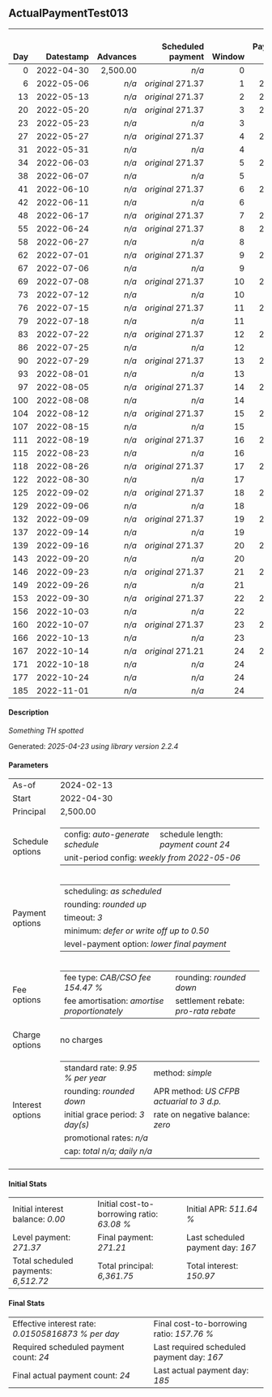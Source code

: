 <h2>ActualPaymentTest013</h2>
<table>
    <thead style="vertical-align: bottom;">
        <th style="text-align: right;">Day</th>
        <th style="text-align: right;">Datestamp</th>
        <th style="text-align: right;">Advances</th>
        <th style="text-align: right;">Scheduled payment</th>
        <th style="text-align: right;">Window</th>
        <th style="text-align: right;">Payment due</th>
        <th style="text-align: right;">Actual payments</th>
        <th style="text-align: right;">Generated payment</th>
        <th style="text-align: right;">Net effect</th>
        <th style="text-align: right;">Payment status</th>
        <th style="text-align: right;">Balance status</th>
        <th style="text-align: right;">Simple interest</th>
        <th style="text-align: right;">New interest</th>
        <th style="text-align: right;">New charges</th>
        <th style="text-align: right;">Principal portion</th>
        <th style="text-align: right;">Fee portion</th>
        <th style="text-align: right;">Interest portion</th>
        <th style="text-align: right;">Charges portion</th>
        <th style="text-align: right;">Fee rebate</th>
        <th style="text-align: right;">Principal balance</th>
        <th style="text-align: right;">Fee balance</th>
        <th style="text-align: right;">Interest balance</th>
        <th style="text-align: right;">Charges balance</th>
        <th style="text-align: right;">Settlement figure</th>
        <th style="text-align: right;">Fee rebate if&nbsp;settled</th>
    </thead>
    <tr style="text-align: right;">
        <td class="ci00">0</td>
        <td class="ci01" style="white-space: nowrap;">2022-04-30</td>
        <td class="ci02">2,500.00</td>
        <td class="ci03" style="white-space: nowrap;"><i>n/a<i></td>
        <td class="ci04">0</td>
        <td class="ci05">0.00</td>
        <td class="ci06"><i>n/a</i></td>
        <td class="ci07"><i>n/a</i></td>
        <td class="ci08">0.00</td>
        <td class="ci09"><i>none&nbsp;scheduled</i></td>
        <td class="ci10">open</td>
        <td class="ci11">0.0000</td>
        <td class="ci12">0.0000</td>
        <td class="ci13"><i>n/a</i></td>
        <td class="ci14">0.00</td>
        <td class="ci15">0.00</td>
        <td class="ci16">0.00</td>
        <td class="ci17">0.00</td>
        <td class="ci18">0.00</td>
        <td class="ci19">2,500.00</td>
        <td class="ci20">3,861.75</td>
        <td class="ci21">0.0000</td>
        <td class="ci22">0.00</td>
        <td class="ci23">6,361.75</td>
        <td class="ci24">3,861.75</td>
    </tr>
    <tr style="text-align: right;">
        <td class="ci00">6</td>
        <td class="ci01" style="white-space: nowrap;">2022-05-06</td>
        <td class="ci02"><i>n/a</i></td>
        <td class="ci03" style="white-space: nowrap;"><i>original</i> 271.37</td>
        <td class="ci04">1</td>
        <td class="ci05">271.37</td>
        <td class="ci06"><i>n/a</i></td>
        <td class="ci07"><i>n/a</i></td>
        <td class="ci08">0.00</td>
        <td class="ci09"><i>missed&nbsp;payment</i></td>
        <td class="ci10">open</td>
        <td class="ci11">10.4054</td>
        <td class="ci12">10.4054</td>
        <td class="ci13"><i>n/a</i></td>
        <td class="ci14">0.00</td>
        <td class="ci15">0.00</td>
        <td class="ci16">0.00</td>
        <td class="ci17">0.00</td>
        <td class="ci18">0.00</td>
        <td class="ci19">2,500.00</td>
        <td class="ci20">3,861.75</td>
        <td class="ci21">10.4054</td>
        <td class="ci22">0.00</td>
        <td class="ci23">2,649.14</td>
        <td class="ci24">3,723.01</td>
    </tr>
    <tr style="text-align: right;">
        <td class="ci00">13</td>
        <td class="ci01" style="white-space: nowrap;">2022-05-13</td>
        <td class="ci02"><i>n/a</i></td>
        <td class="ci03" style="white-space: nowrap;"><i>original</i> 271.37</td>
        <td class="ci04">2</td>
        <td class="ci05">271.37</td>
        <td class="ci06"><i>confirmed</i>&nbsp;271.37</td>
        <td class="ci07"><i>n/a</i></td>
        <td class="ci08">271.37</td>
        <td class="ci09"><i>payment&nbsp;made</i></td>
        <td class="ci10">open</td>
        <td class="ci11">12.1396</td>
        <td class="ci12">12.1396</td>
        <td class="ci13"><i>n/a</i></td>
        <td class="ci14">97.78</td>
        <td class="ci15">151.05</td>
        <td class="ci16">22.54</td>
        <td class="ci17">0.00</td>
        <td class="ci18">0.00</td>
        <td class="ci19">2,402.22</td>
        <td class="ci20">3,710.70</td>
        <td class="ci21">0.0000</td>
        <td class="ci22">0.00</td>
        <td class="ci23">2,551.78</td>
        <td class="ci24">3,561.14</td>
    </tr>
    <tr style="text-align: right;">
        <td class="ci00">20</td>
        <td class="ci01" style="white-space: nowrap;">2022-05-20</td>
        <td class="ci02"><i>n/a</i></td>
        <td class="ci03" style="white-space: nowrap;"><i>original</i> 271.37</td>
        <td class="ci04">3</td>
        <td class="ci05">271.37</td>
        <td class="ci06"><i>n/a</i></td>
        <td class="ci07"><i>n/a</i></td>
        <td class="ci08">0.00</td>
        <td class="ci09"><i>paid&nbsp;later&nbsp;in&nbsp;full</i></td>
        <td class="ci10">open</td>
        <td class="ci11">11.6648</td>
        <td class="ci12">11.6648</td>
        <td class="ci13"><i>n/a</i></td>
        <td class="ci14">0.00</td>
        <td class="ci15">0.00</td>
        <td class="ci16">0.00</td>
        <td class="ci17">0.00</td>
        <td class="ci18">0.00</td>
        <td class="ci19">2,402.22</td>
        <td class="ci20">3,710.70</td>
        <td class="ci21">11.6648</td>
        <td class="ci22">0.00</td>
        <td class="ci23">2,725.31</td>
        <td class="ci24">3,399.27</td>
    </tr>
    <tr style="text-align: right;">
        <td class="ci00">23</td>
        <td class="ci01" style="white-space: nowrap;">2022-05-23</td>
        <td class="ci02"><i>n/a</i></td>
        <td class="ci03" style="white-space: nowrap;"><i>n/a<i></td>
        <td class="ci04">3</td>
        <td class="ci05">0.00</td>
        <td class="ci06"><i>confirmed</i>&nbsp;271.37</td>
        <td class="ci07"><i>n/a</i></td>
        <td class="ci08">271.37</td>
        <td class="ci09"><i>extra&nbsp;payment</i></td>
        <td class="ci10">open</td>
        <td class="ci11">4.9992</td>
        <td class="ci12">4.9992</td>
        <td class="ci13"><i>n/a</i></td>
        <td class="ci14">100.09</td>
        <td class="ci15">154.62</td>
        <td class="ci16">16.66</td>
        <td class="ci17">0.00</td>
        <td class="ci18">0.00</td>
        <td class="ci19">2,302.13</td>
        <td class="ci20">3,556.08</td>
        <td class="ci21">0.0000</td>
        <td class="ci22">0.00</td>
        <td class="ci23">2,528.31</td>
        <td class="ci24">3,329.90</td>
    </tr>
    <tr style="text-align: right;">
        <td class="ci00">27</td>
        <td class="ci01" style="white-space: nowrap;">2022-05-27</td>
        <td class="ci02"><i>n/a</i></td>
        <td class="ci03" style="white-space: nowrap;"><i>original</i> 271.37</td>
        <td class="ci04">4</td>
        <td class="ci05">271.37</td>
        <td class="ci06"><i>n/a</i></td>
        <td class="ci07"><i>n/a</i></td>
        <td class="ci08">0.00</td>
        <td class="ci09"><i>paid&nbsp;later&nbsp;in&nbsp;full</i></td>
        <td class="ci10">open</td>
        <td class="ci11">6.3879</td>
        <td class="ci12">6.3879</td>
        <td class="ci13"><i>n/a</i></td>
        <td class="ci14">0.00</td>
        <td class="ci15">0.00</td>
        <td class="ci16">0.00</td>
        <td class="ci17">0.00</td>
        <td class="ci18">0.00</td>
        <td class="ci19">2,302.13</td>
        <td class="ci20">3,556.08</td>
        <td class="ci21">6.3879</td>
        <td class="ci22">0.00</td>
        <td class="ci23">2,627.19</td>
        <td class="ci24">3,237.40</td>
    </tr>
    <tr style="text-align: right;">
        <td class="ci00">31</td>
        <td class="ci01" style="white-space: nowrap;">2022-05-31</td>
        <td class="ci02"><i>n/a</i></td>
        <td class="ci03" style="white-space: nowrap;"><i>n/a<i></td>
        <td class="ci04">4</td>
        <td class="ci05">0.00</td>
        <td class="ci06"><i>confirmed</i>&nbsp;271.37</td>
        <td class="ci07"><i>n/a</i></td>
        <td class="ci08">271.37</td>
        <td class="ci09"><i>extra&nbsp;payment</i></td>
        <td class="ci10">open</td>
        <td class="ci11">6.3879</td>
        <td class="ci12">6.3879</td>
        <td class="ci13"><i>n/a</i></td>
        <td class="ci14">101.62</td>
        <td class="ci15">156.98</td>
        <td class="ci16">12.77</td>
        <td class="ci17">0.00</td>
        <td class="ci18">0.00</td>
        <td class="ci19">2,200.51</td>
        <td class="ci20">3,399.10</td>
        <td class="ci21">0.0000</td>
        <td class="ci22">0.00</td>
        <td class="ci23">2,454.71</td>
        <td class="ci24">3,144.90</td>
    </tr>
    <tr style="text-align: right;">
        <td class="ci00">34</td>
        <td class="ci01" style="white-space: nowrap;">2022-06-03</td>
        <td class="ci02"><i>n/a</i></td>
        <td class="ci03" style="white-space: nowrap;"><i>original</i> 271.37</td>
        <td class="ci04">5</td>
        <td class="ci05">271.37</td>
        <td class="ci06"><i>n/a</i></td>
        <td class="ci07"><i>n/a</i></td>
        <td class="ci08">0.00</td>
        <td class="ci09"><i>paid&nbsp;later&nbsp;in&nbsp;full</i></td>
        <td class="ci10">open</td>
        <td class="ci11">4.5794</td>
        <td class="ci12">4.5794</td>
        <td class="ci13"><i>n/a</i></td>
        <td class="ci14">0.00</td>
        <td class="ci15">0.00</td>
        <td class="ci16">0.00</td>
        <td class="ci17">0.00</td>
        <td class="ci18">0.00</td>
        <td class="ci19">2,200.51</td>
        <td class="ci20">3,399.10</td>
        <td class="ci21">4.5794</td>
        <td class="ci22">0.00</td>
        <td class="ci23">2,528.65</td>
        <td class="ci24">3,075.53</td>
    </tr>
    <tr style="text-align: right;">
        <td class="ci00">38</td>
        <td class="ci01" style="white-space: nowrap;">2022-06-07</td>
        <td class="ci02"><i>n/a</i></td>
        <td class="ci03" style="white-space: nowrap;"><i>n/a<i></td>
        <td class="ci04">5</td>
        <td class="ci05">0.00</td>
        <td class="ci06"><i>confirmed</i>&nbsp;271.37</td>
        <td class="ci07"><i>n/a</i></td>
        <td class="ci08">271.37</td>
        <td class="ci09"><i>extra&nbsp;payment</i></td>
        <td class="ci10">open</td>
        <td class="ci11">6.1059</td>
        <td class="ci12">6.1059</td>
        <td class="ci13"><i>n/a</i></td>
        <td class="ci14">102.44</td>
        <td class="ci15">158.25</td>
        <td class="ci16">10.68</td>
        <td class="ci17">0.00</td>
        <td class="ci18">0.00</td>
        <td class="ci19">2,098.07</td>
        <td class="ci20">3,240.85</td>
        <td class="ci21">0.0000</td>
        <td class="ci22">0.00</td>
        <td class="ci23">2,355.89</td>
        <td class="ci24">2,983.03</td>
    </tr>
    <tr style="text-align: right;">
        <td class="ci00">41</td>
        <td class="ci01" style="white-space: nowrap;">2022-06-10</td>
        <td class="ci02"><i>n/a</i></td>
        <td class="ci03" style="white-space: nowrap;"><i>original</i> 271.37</td>
        <td class="ci04">6</td>
        <td class="ci05">271.37</td>
        <td class="ci06"><i>n/a</i></td>
        <td class="ci07"><i>n/a</i></td>
        <td class="ci08">0.00</td>
        <td class="ci09"><i>paid&nbsp;later&nbsp;in&nbsp;full</i></td>
        <td class="ci10">open</td>
        <td class="ci11">4.3662</td>
        <td class="ci12">4.3662</td>
        <td class="ci13"><i>n/a</i></td>
        <td class="ci14">0.00</td>
        <td class="ci15">0.00</td>
        <td class="ci16">0.00</td>
        <td class="ci17">0.00</td>
        <td class="ci18">0.00</td>
        <td class="ci19">2,098.07</td>
        <td class="ci20">3,240.85</td>
        <td class="ci21">4.3662</td>
        <td class="ci22">0.00</td>
        <td class="ci23">2,429.62</td>
        <td class="ci24">2,913.66</td>
    </tr>
    <tr style="text-align: right;">
        <td class="ci00">42</td>
        <td class="ci01" style="white-space: nowrap;">2022-06-11</td>
        <td class="ci02"><i>n/a</i></td>
        <td class="ci03" style="white-space: nowrap;"><i>n/a<i></td>
        <td class="ci04">6</td>
        <td class="ci05">0.00</td>
        <td class="ci06"><i>confirmed</i>&nbsp;271.37</td>
        <td class="ci07"><i>n/a</i></td>
        <td class="ci08">271.37</td>
        <td class="ci09"><i>extra&nbsp;payment</i></td>
        <td class="ci10">open</td>
        <td class="ci11">1.4554</td>
        <td class="ci12">1.4554</td>
        <td class="ci13"><i>n/a</i></td>
        <td class="ci14">104.35</td>
        <td class="ci15">161.20</td>
        <td class="ci16">5.82</td>
        <td class="ci17">0.00</td>
        <td class="ci18">0.00</td>
        <td class="ci19">1,993.72</td>
        <td class="ci20">3,079.65</td>
        <td class="ci21">0.0000</td>
        <td class="ci22">0.00</td>
        <td class="ci23">2,182.83</td>
        <td class="ci24">2,890.54</td>
    </tr>
    <tr style="text-align: right;">
        <td class="ci00">48</td>
        <td class="ci01" style="white-space: nowrap;">2022-06-17</td>
        <td class="ci02"><i>n/a</i></td>
        <td class="ci03" style="white-space: nowrap;"><i>original</i> 271.37</td>
        <td class="ci04">7</td>
        <td class="ci05">271.37</td>
        <td class="ci06"><i>n/a</i></td>
        <td class="ci07"><i>n/a</i></td>
        <td class="ci08">0.00</td>
        <td class="ci09"><i>missed&nbsp;payment</i></td>
        <td class="ci10">open</td>
        <td class="ci11">8.2981</td>
        <td class="ci12">8.2981</td>
        <td class="ci13"><i>n/a</i></td>
        <td class="ci14">0.00</td>
        <td class="ci15">0.00</td>
        <td class="ci16">0.00</td>
        <td class="ci17">0.00</td>
        <td class="ci18">0.00</td>
        <td class="ci19">1,993.72</td>
        <td class="ci20">3,079.65</td>
        <td class="ci21">8.2981</td>
        <td class="ci22">0.00</td>
        <td class="ci23">2,329.87</td>
        <td class="ci24">2,751.79</td>
    </tr>
    <tr style="text-align: right;">
        <td class="ci00">55</td>
        <td class="ci01" style="white-space: nowrap;">2022-06-24</td>
        <td class="ci02"><i>n/a</i></td>
        <td class="ci03" style="white-space: nowrap;"><i>original</i> 271.37</td>
        <td class="ci04">8</td>
        <td class="ci05">271.37</td>
        <td class="ci06"><i>n/a</i></td>
        <td class="ci07"><i>n/a</i></td>
        <td class="ci08">0.00</td>
        <td class="ci09"><i>paid&nbsp;later&nbsp;in&nbsp;full</i></td>
        <td class="ci10">open</td>
        <td class="ci11">9.6811</td>
        <td class="ci12">9.6811</td>
        <td class="ci13"><i>n/a</i></td>
        <td class="ci14">0.00</td>
        <td class="ci15">0.00</td>
        <td class="ci16">0.00</td>
        <td class="ci17">0.00</td>
        <td class="ci18">0.00</td>
        <td class="ci19">1,993.72</td>
        <td class="ci20">3,079.65</td>
        <td class="ci21">17.9792</td>
        <td class="ci22">0.00</td>
        <td class="ci23">2,501.42</td>
        <td class="ci24">2,589.92</td>
    </tr>
    <tr style="text-align: right;">
        <td class="ci00">58</td>
        <td class="ci01" style="white-space: nowrap;">2022-06-27</td>
        <td class="ci02"><i>n/a</i></td>
        <td class="ci03" style="white-space: nowrap;"><i>n/a<i></td>
        <td class="ci04">8</td>
        <td class="ci05">0.00</td>
        <td class="ci06"><i>confirmed</i>&nbsp;271.37</td>
        <td class="ci07"><i>n/a</i></td>
        <td class="ci08">271.37</td>
        <td class="ci09"><i>extra&nbsp;payment</i></td>
        <td class="ci10">open</td>
        <td class="ci11">4.1490</td>
        <td class="ci12">4.1490</td>
        <td class="ci13"><i>n/a</i></td>
        <td class="ci14">97.94</td>
        <td class="ci15">151.31</td>
        <td class="ci16">22.12</td>
        <td class="ci17">0.00</td>
        <td class="ci18">0.00</td>
        <td class="ci19">1,895.78</td>
        <td class="ci20">2,928.34</td>
        <td class="ci21">0.0000</td>
        <td class="ci22">0.00</td>
        <td class="ci23">2,303.57</td>
        <td class="ci24">2,520.55</td>
    </tr>
    <tr style="text-align: right;">
        <td class="ci00">62</td>
        <td class="ci01" style="white-space: nowrap;">2022-07-01</td>
        <td class="ci02"><i>n/a</i></td>
        <td class="ci03" style="white-space: nowrap;"><i>original</i> 271.37</td>
        <td class="ci04">9</td>
        <td class="ci05">271.37</td>
        <td class="ci06"><i>n/a</i></td>
        <td class="ci07"><i>n/a</i></td>
        <td class="ci08">0.00</td>
        <td class="ci09"><i>paid&nbsp;later&nbsp;in&nbsp;full</i></td>
        <td class="ci10">open</td>
        <td class="ci11">5.2603</td>
        <td class="ci12">5.2603</td>
        <td class="ci13"><i>n/a</i></td>
        <td class="ci14">0.00</td>
        <td class="ci15">0.00</td>
        <td class="ci16">0.00</td>
        <td class="ci17">0.00</td>
        <td class="ci18">0.00</td>
        <td class="ci19">1,895.78</td>
        <td class="ci20">2,928.34</td>
        <td class="ci21">5.2603</td>
        <td class="ci22">0.00</td>
        <td class="ci23">2,401.33</td>
        <td class="ci24">2,428.05</td>
    </tr>
    <tr style="text-align: right;">
        <td class="ci00">67</td>
        <td class="ci01" style="white-space: nowrap;">2022-07-06</td>
        <td class="ci02"><i>n/a</i></td>
        <td class="ci03" style="white-space: nowrap;"><i>n/a<i></td>
        <td class="ci04">9</td>
        <td class="ci05">0.00</td>
        <td class="ci06"><i>confirmed</i>&nbsp;271.37</td>
        <td class="ci07"><i>n/a</i></td>
        <td class="ci08">271.37</td>
        <td class="ci09"><i>extra&nbsp;payment</i></td>
        <td class="ci10">open</td>
        <td class="ci11">6.5753</td>
        <td class="ci12">6.5753</td>
        <td class="ci13"><i>n/a</i></td>
        <td class="ci14">101.99</td>
        <td class="ci15">157.55</td>
        <td class="ci16">11.83</td>
        <td class="ci17">0.00</td>
        <td class="ci18">0.00</td>
        <td class="ci19">1,793.79</td>
        <td class="ci20">2,770.79</td>
        <td class="ci21">0.0000</td>
        <td class="ci22">0.00</td>
        <td class="ci23">2,252.15</td>
        <td class="ci24">2,312.43</td>
    </tr>
    <tr style="text-align: right;">
        <td class="ci00">69</td>
        <td class="ci01" style="white-space: nowrap;">2022-07-08</td>
        <td class="ci02"><i>n/a</i></td>
        <td class="ci03" style="white-space: nowrap;"><i>original</i> 271.37</td>
        <td class="ci04">10</td>
        <td class="ci05">271.37</td>
        <td class="ci06"><i>n/a</i></td>
        <td class="ci07"><i>n/a</i></td>
        <td class="ci08">0.00</td>
        <td class="ci09"><i>paid&nbsp;later&nbsp;in&nbsp;full</i></td>
        <td class="ci10">open</td>
        <td class="ci11">2.4886</td>
        <td class="ci12">2.4886</td>
        <td class="ci13"><i>n/a</i></td>
        <td class="ci14">0.00</td>
        <td class="ci15">0.00</td>
        <td class="ci16">0.00</td>
        <td class="ci17">0.00</td>
        <td class="ci18">0.00</td>
        <td class="ci19">1,793.79</td>
        <td class="ci20">2,770.79</td>
        <td class="ci21">2.4886</td>
        <td class="ci22">0.00</td>
        <td class="ci23">2,300.88</td>
        <td class="ci24">2,266.18</td>
    </tr>
    <tr style="text-align: right;">
        <td class="ci00">73</td>
        <td class="ci01" style="white-space: nowrap;">2022-07-12</td>
        <td class="ci02"><i>n/a</i></td>
        <td class="ci03" style="white-space: nowrap;"><i>n/a<i></td>
        <td class="ci04">10</td>
        <td class="ci05">0.00</td>
        <td class="ci06"><i>confirmed</i>&nbsp;271.37</td>
        <td class="ci07"><i>n/a</i></td>
        <td class="ci08">271.37</td>
        <td class="ci09"><i>extra&nbsp;payment</i></td>
        <td class="ci10">open</td>
        <td class="ci11">4.9773</td>
        <td class="ci12">4.9773</td>
        <td class="ci13"><i>n/a</i></td>
        <td class="ci14">103.70</td>
        <td class="ci15">160.21</td>
        <td class="ci16">7.46</td>
        <td class="ci17">0.00</td>
        <td class="ci18">0.00</td>
        <td class="ci19">1,690.09</td>
        <td class="ci20">2,610.58</td>
        <td class="ci21">0.0000</td>
        <td class="ci22">0.00</td>
        <td class="ci23">2,126.99</td>
        <td class="ci24">2,173.68</td>
    </tr>
    <tr style="text-align: right;">
        <td class="ci00">76</td>
        <td class="ci01" style="white-space: nowrap;">2022-07-15</td>
        <td class="ci02"><i>n/a</i></td>
        <td class="ci03" style="white-space: nowrap;"><i>original</i> 271.37</td>
        <td class="ci04">11</td>
        <td class="ci05">271.37</td>
        <td class="ci06"><i>n/a</i></td>
        <td class="ci07"><i>n/a</i></td>
        <td class="ci08">0.00</td>
        <td class="ci09"><i>paid&nbsp;later&nbsp;in&nbsp;full</i></td>
        <td class="ci10">open</td>
        <td class="ci11">3.5171</td>
        <td class="ci12">3.5171</td>
        <td class="ci13"><i>n/a</i></td>
        <td class="ci14">0.00</td>
        <td class="ci15">0.00</td>
        <td class="ci16">0.00</td>
        <td class="ci17">0.00</td>
        <td class="ci18">0.00</td>
        <td class="ci19">1,690.09</td>
        <td class="ci20">2,610.58</td>
        <td class="ci21">3.5171</td>
        <td class="ci22">0.00</td>
        <td class="ci23">2,199.87</td>
        <td class="ci24">2,104.31</td>
    </tr>
    <tr style="text-align: right;">
        <td class="ci00">79</td>
        <td class="ci01" style="white-space: nowrap;">2022-07-18</td>
        <td class="ci02"><i>n/a</i></td>
        <td class="ci03" style="white-space: nowrap;"><i>n/a<i></td>
        <td class="ci04">11</td>
        <td class="ci05">0.00</td>
        <td class="ci06"><i>confirmed</i>&nbsp;271.37</td>
        <td class="ci07"><i>n/a</i></td>
        <td class="ci08">271.37</td>
        <td class="ci09"><i>extra&nbsp;payment</i></td>
        <td class="ci10">open</td>
        <td class="ci11">3.5171</td>
        <td class="ci12">3.5171</td>
        <td class="ci13"><i>n/a</i></td>
        <td class="ci14">103.87</td>
        <td class="ci15">160.47</td>
        <td class="ci16">7.03</td>
        <td class="ci17">0.00</td>
        <td class="ci18">0.00</td>
        <td class="ci19">1,586.22</td>
        <td class="ci20">2,450.11</td>
        <td class="ci21">0.0000</td>
        <td class="ci22">0.00</td>
        <td class="ci23">2,001.39</td>
        <td class="ci24">2,034.94</td>
    </tr>
    <tr style="text-align: right;">
        <td class="ci00">83</td>
        <td class="ci01" style="white-space: nowrap;">2022-07-22</td>
        <td class="ci02"><i>n/a</i></td>
        <td class="ci03" style="white-space: nowrap;"><i>original</i> 271.37</td>
        <td class="ci04">12</td>
        <td class="ci05">271.37</td>
        <td class="ci06"><i>n/a</i></td>
        <td class="ci07"><i>n/a</i></td>
        <td class="ci08">0.00</td>
        <td class="ci09"><i>paid&nbsp;later&nbsp;in&nbsp;full</i></td>
        <td class="ci10">open</td>
        <td class="ci11">4.4013</td>
        <td class="ci12">4.4013</td>
        <td class="ci13"><i>n/a</i></td>
        <td class="ci14">0.00</td>
        <td class="ci15">0.00</td>
        <td class="ci16">0.00</td>
        <td class="ci17">0.00</td>
        <td class="ci18">0.00</td>
        <td class="ci19">1,586.22</td>
        <td class="ci20">2,450.11</td>
        <td class="ci21">4.4013</td>
        <td class="ci22">0.00</td>
        <td class="ci23">2,098.29</td>
        <td class="ci24">1,942.44</td>
    </tr>
    <tr style="text-align: right;">
        <td class="ci00">86</td>
        <td class="ci01" style="white-space: nowrap;">2022-07-25</td>
        <td class="ci02"><i>n/a</i></td>
        <td class="ci03" style="white-space: nowrap;"><i>n/a<i></td>
        <td class="ci04">12</td>
        <td class="ci05">0.00</td>
        <td class="ci06"><i>confirmed</i>&nbsp;271.37</td>
        <td class="ci07"><i>n/a</i></td>
        <td class="ci08">271.37</td>
        <td class="ci09"><i>extra&nbsp;payment</i></td>
        <td class="ci10">open</td>
        <td class="ci11">3.3009</td>
        <td class="ci12">3.3009</td>
        <td class="ci13"><i>n/a</i></td>
        <td class="ci14">103.61</td>
        <td class="ci15">160.06</td>
        <td class="ci16">7.70</td>
        <td class="ci17">0.00</td>
        <td class="ci18">0.00</td>
        <td class="ci19">1,482.61</td>
        <td class="ci20">2,290.05</td>
        <td class="ci21">0.0000</td>
        <td class="ci22">0.00</td>
        <td class="ci23">1,899.59</td>
        <td class="ci24">1,873.07</td>
    </tr>
    <tr style="text-align: right;">
        <td class="ci00">90</td>
        <td class="ci01" style="white-space: nowrap;">2022-07-29</td>
        <td class="ci02"><i>n/a</i></td>
        <td class="ci03" style="white-space: nowrap;"><i>original</i> 271.37</td>
        <td class="ci04">13</td>
        <td class="ci05">271.37</td>
        <td class="ci06"><i>n/a</i></td>
        <td class="ci07"><i>n/a</i></td>
        <td class="ci08">0.00</td>
        <td class="ci09"><i>paid&nbsp;later&nbsp;in&nbsp;full</i></td>
        <td class="ci10">open</td>
        <td class="ci11">4.1137</td>
        <td class="ci12">4.1137</td>
        <td class="ci13"><i>n/a</i></td>
        <td class="ci14">0.00</td>
        <td class="ci15">0.00</td>
        <td class="ci16">0.00</td>
        <td class="ci17">0.00</td>
        <td class="ci18">0.00</td>
        <td class="ci19">1,482.61</td>
        <td class="ci20">2,290.05</td>
        <td class="ci21">4.1137</td>
        <td class="ci22">0.00</td>
        <td class="ci23">1,996.20</td>
        <td class="ci24">1,780.57</td>
    </tr>
    <tr style="text-align: right;">
        <td class="ci00">93</td>
        <td class="ci01" style="white-space: nowrap;">2022-08-01</td>
        <td class="ci02"><i>n/a</i></td>
        <td class="ci03" style="white-space: nowrap;"><i>n/a<i></td>
        <td class="ci04">13</td>
        <td class="ci05">0.00</td>
        <td class="ci06"><i>confirmed</i>&nbsp;271.37</td>
        <td class="ci07"><i>n/a</i></td>
        <td class="ci08">271.37</td>
        <td class="ci09"><i>extra&nbsp;payment</i></td>
        <td class="ci10">open</td>
        <td class="ci11">3.0853</td>
        <td class="ci12">3.0853</td>
        <td class="ci13"><i>n/a</i></td>
        <td class="ci14">103.81</td>
        <td class="ci15">160.37</td>
        <td class="ci16">7.19</td>
        <td class="ci17">0.00</td>
        <td class="ci18">0.00</td>
        <td class="ci19">1,378.80</td>
        <td class="ci20">2,129.68</td>
        <td class="ci21">0.0000</td>
        <td class="ci22">0.00</td>
        <td class="ci23">1,797.28</td>
        <td class="ci24">1,711.20</td>
    </tr>
    <tr style="text-align: right;">
        <td class="ci00">97</td>
        <td class="ci01" style="white-space: nowrap;">2022-08-05</td>
        <td class="ci02"><i>n/a</i></td>
        <td class="ci03" style="white-space: nowrap;"><i>original</i> 271.37</td>
        <td class="ci04">14</td>
        <td class="ci05">271.37</td>
        <td class="ci06"><i>n/a</i></td>
        <td class="ci07"><i>n/a</i></td>
        <td class="ci08">0.00</td>
        <td class="ci09"><i>paid&nbsp;later&nbsp;in&nbsp;full</i></td>
        <td class="ci10">open</td>
        <td class="ci11">3.8257</td>
        <td class="ci12">3.8257</td>
        <td class="ci13"><i>n/a</i></td>
        <td class="ci14">0.00</td>
        <td class="ci15">0.00</td>
        <td class="ci16">0.00</td>
        <td class="ci17">0.00</td>
        <td class="ci18">0.00</td>
        <td class="ci19">1,378.80</td>
        <td class="ci20">2,129.68</td>
        <td class="ci21">3.8257</td>
        <td class="ci22">0.00</td>
        <td class="ci23">1,893.60</td>
        <td class="ci24">1,618.70</td>
    </tr>
    <tr style="text-align: right;">
        <td class="ci00">100</td>
        <td class="ci01" style="white-space: nowrap;">2022-08-08</td>
        <td class="ci02"><i>n/a</i></td>
        <td class="ci03" style="white-space: nowrap;"><i>n/a<i></td>
        <td class="ci04">14</td>
        <td class="ci05">0.00</td>
        <td class="ci06"><i>confirmed</i>&nbsp;276.37</td>
        <td class="ci07"><i>n/a</i></td>
        <td class="ci08">276.37</td>
        <td class="ci09"><i>extra&nbsp;payment</i></td>
        <td class="ci10">open</td>
        <td class="ci11">2.8693</td>
        <td class="ci12">2.8693</td>
        <td class="ci13"><i>n/a</i></td>
        <td class="ci14">105.97</td>
        <td class="ci15">163.71</td>
        <td class="ci16">6.69</td>
        <td class="ci17">0.00</td>
        <td class="ci18">0.00</td>
        <td class="ci19">1,272.83</td>
        <td class="ci20">1,965.97</td>
        <td class="ci21">0.0000</td>
        <td class="ci22">0.00</td>
        <td class="ci23">1,689.47</td>
        <td class="ci24">1,549.33</td>
    </tr>
    <tr style="text-align: right;">
        <td class="ci00">104</td>
        <td class="ci01" style="white-space: nowrap;">2022-08-12</td>
        <td class="ci02"><i>n/a</i></td>
        <td class="ci03" style="white-space: nowrap;"><i>original</i> 271.37</td>
        <td class="ci04">15</td>
        <td class="ci05">271.37</td>
        <td class="ci06"><i>n/a</i></td>
        <td class="ci07"><i>n/a</i></td>
        <td class="ci08">0.00</td>
        <td class="ci09"><i>paid&nbsp;later&nbsp;in&nbsp;full</i></td>
        <td class="ci10">open</td>
        <td class="ci11">3.5316</td>
        <td class="ci12">3.5316</td>
        <td class="ci13"><i>n/a</i></td>
        <td class="ci14">0.00</td>
        <td class="ci15">0.00</td>
        <td class="ci16">0.00</td>
        <td class="ci17">0.00</td>
        <td class="ci18">0.00</td>
        <td class="ci19">1,272.83</td>
        <td class="ci20">1,965.97</td>
        <td class="ci21">3.5316</td>
        <td class="ci22">0.00</td>
        <td class="ci23">1,785.50</td>
        <td class="ci24">1,456.83</td>
    </tr>
    <tr style="text-align: right;">
        <td class="ci00">107</td>
        <td class="ci01" style="white-space: nowrap;">2022-08-15</td>
        <td class="ci02"><i>n/a</i></td>
        <td class="ci03" style="white-space: nowrap;"><i>n/a<i></td>
        <td class="ci04">15</td>
        <td class="ci05">0.00</td>
        <td class="ci06"><i>confirmed</i>&nbsp;278.38</td>
        <td class="ci07"><i>n/a</i></td>
        <td class="ci08">278.38</td>
        <td class="ci09"><i>extra&nbsp;payment</i></td>
        <td class="ci10">open</td>
        <td class="ci11">2.6487</td>
        <td class="ci12">2.6487</td>
        <td class="ci13"><i>n/a</i></td>
        <td class="ci14">106.96</td>
        <td class="ci15">165.24</td>
        <td class="ci16">6.18</td>
        <td class="ci17">0.00</td>
        <td class="ci18">0.00</td>
        <td class="ci19">1,165.87</td>
        <td class="ci20">1,800.73</td>
        <td class="ci21">0.0000</td>
        <td class="ci22">0.00</td>
        <td class="ci23">1,579.14</td>
        <td class="ci24">1,387.46</td>
    </tr>
    <tr style="text-align: right;">
        <td class="ci00">111</td>
        <td class="ci01" style="white-space: nowrap;">2022-08-19</td>
        <td class="ci02"><i>n/a</i></td>
        <td class="ci03" style="white-space: nowrap;"><i>original</i> 271.37</td>
        <td class="ci04">16</td>
        <td class="ci05">271.37</td>
        <td class="ci06"><i>n/a</i></td>
        <td class="ci07"><i>n/a</i></td>
        <td class="ci08">0.00</td>
        <td class="ci09"><i>paid&nbsp;later&nbsp;in&nbsp;full</i></td>
        <td class="ci10">open</td>
        <td class="ci11">3.2348</td>
        <td class="ci12">3.2348</td>
        <td class="ci13"><i>n/a</i></td>
        <td class="ci14">0.00</td>
        <td class="ci15">0.00</td>
        <td class="ci16">0.00</td>
        <td class="ci17">0.00</td>
        <td class="ci18">0.00</td>
        <td class="ci19">1,165.87</td>
        <td class="ci20">1,800.73</td>
        <td class="ci21">3.2348</td>
        <td class="ci22">0.00</td>
        <td class="ci23">1,674.87</td>
        <td class="ci24">1,294.96</td>
    </tr>
    <tr style="text-align: right;">
        <td class="ci00">115</td>
        <td class="ci01" style="white-space: nowrap;">2022-08-23</td>
        <td class="ci02"><i>n/a</i></td>
        <td class="ci03" style="white-space: nowrap;"><i>n/a<i></td>
        <td class="ci04">16</td>
        <td class="ci05">0.00</td>
        <td class="ci06"><i>confirmed</i>&nbsp;278.38</td>
        <td class="ci07"><i>n/a</i></td>
        <td class="ci08">278.38</td>
        <td class="ci09"><i>extra&nbsp;payment</i></td>
        <td class="ci10">open</td>
        <td class="ci11">3.2348</td>
        <td class="ci12">3.2348</td>
        <td class="ci13"><i>n/a</i></td>
        <td class="ci14">106.85</td>
        <td class="ci15">165.07</td>
        <td class="ci16">6.46</td>
        <td class="ci17">0.00</td>
        <td class="ci18">0.00</td>
        <td class="ci19">1,059.02</td>
        <td class="ci20">1,635.66</td>
        <td class="ci21">0.0000</td>
        <td class="ci22">0.00</td>
        <td class="ci23">1,492.21</td>
        <td class="ci24">1,202.47</td>
    </tr>
    <tr style="text-align: right;">
        <td class="ci00">118</td>
        <td class="ci01" style="white-space: nowrap;">2022-08-26</td>
        <td class="ci02"><i>n/a</i></td>
        <td class="ci03" style="white-space: nowrap;"><i>original</i> 271.37</td>
        <td class="ci04">17</td>
        <td class="ci05">271.37</td>
        <td class="ci06"><i>n/a</i></td>
        <td class="ci07"><i>n/a</i></td>
        <td class="ci08">0.00</td>
        <td class="ci09"><i>paid&nbsp;later&nbsp;in&nbsp;full</i></td>
        <td class="ci10">open</td>
        <td class="ci11">2.2037</td>
        <td class="ci12">2.2037</td>
        <td class="ci13"><i>n/a</i></td>
        <td class="ci14">0.00</td>
        <td class="ci15">0.00</td>
        <td class="ci16">0.00</td>
        <td class="ci17">0.00</td>
        <td class="ci18">0.00</td>
        <td class="ci19">1,059.02</td>
        <td class="ci20">1,635.66</td>
        <td class="ci21">2.2037</td>
        <td class="ci22">0.00</td>
        <td class="ci23">1,563.79</td>
        <td class="ci24">1,133.09</td>
    </tr>
    <tr style="text-align: right;">
        <td class="ci00">122</td>
        <td class="ci01" style="white-space: nowrap;">2022-08-30</td>
        <td class="ci02"><i>n/a</i></td>
        <td class="ci03" style="white-space: nowrap;"><i>n/a<i></td>
        <td class="ci04">17</td>
        <td class="ci05">0.00</td>
        <td class="ci06"><i>confirmed</i>&nbsp;278.38</td>
        <td class="ci07"><i>n/a</i></td>
        <td class="ci08">278.38</td>
        <td class="ci09"><i>extra&nbsp;payment</i></td>
        <td class="ci10">open</td>
        <td class="ci11">2.9383</td>
        <td class="ci12">2.9383</td>
        <td class="ci13"><i>n/a</i></td>
        <td class="ci14">107.37</td>
        <td class="ci15">165.87</td>
        <td class="ci16">5.14</td>
        <td class="ci17">0.00</td>
        <td class="ci18">0.00</td>
        <td class="ci19">951.65</td>
        <td class="ci20">1,469.79</td>
        <td class="ci21">0.0000</td>
        <td class="ci22">0.00</td>
        <td class="ci23">1,380.84</td>
        <td class="ci24">1,040.60</td>
    </tr>
    <tr style="text-align: right;">
        <td class="ci00">125</td>
        <td class="ci01" style="white-space: nowrap;">2022-09-02</td>
        <td class="ci02"><i>n/a</i></td>
        <td class="ci03" style="white-space: nowrap;"><i>original</i> 271.37</td>
        <td class="ci04">18</td>
        <td class="ci05">271.37</td>
        <td class="ci06"><i>n/a</i></td>
        <td class="ci07"><i>n/a</i></td>
        <td class="ci08">0.00</td>
        <td class="ci09"><i>paid&nbsp;later&nbsp;in&nbsp;full</i></td>
        <td class="ci10">open</td>
        <td class="ci11">1.9803</td>
        <td class="ci12">1.9803</td>
        <td class="ci13"><i>n/a</i></td>
        <td class="ci14">0.00</td>
        <td class="ci15">0.00</td>
        <td class="ci16">0.00</td>
        <td class="ci17">0.00</td>
        <td class="ci18">0.00</td>
        <td class="ci19">951.65</td>
        <td class="ci20">1,469.79</td>
        <td class="ci21">1.9803</td>
        <td class="ci22">0.00</td>
        <td class="ci23">1,452.20</td>
        <td class="ci24">971.22</td>
    </tr>
    <tr style="text-align: right;">
        <td class="ci00">129</td>
        <td class="ci01" style="white-space: nowrap;">2022-09-06</td>
        <td class="ci02"><i>n/a</i></td>
        <td class="ci03" style="white-space: nowrap;"><i>n/a<i></td>
        <td class="ci04">18</td>
        <td class="ci05">0.00</td>
        <td class="ci06"><i>confirmed</i>&nbsp;278.38</td>
        <td class="ci07"><i>n/a</i></td>
        <td class="ci08">278.38</td>
        <td class="ci09"><i>extra&nbsp;payment</i></td>
        <td class="ci10">open</td>
        <td class="ci11">2.6404</td>
        <td class="ci12">2.6404</td>
        <td class="ci13"><i>n/a</i></td>
        <td class="ci14">107.58</td>
        <td class="ci15">166.18</td>
        <td class="ci16">4.62</td>
        <td class="ci17">0.00</td>
        <td class="ci18">0.00</td>
        <td class="ci19">844.07</td>
        <td class="ci20">1,303.61</td>
        <td class="ci21">0.0000</td>
        <td class="ci22">0.00</td>
        <td class="ci23">1,268.95</td>
        <td class="ci24">878.73</td>
    </tr>
    <tr style="text-align: right;">
        <td class="ci00">132</td>
        <td class="ci01" style="white-space: nowrap;">2022-09-09</td>
        <td class="ci02"><i>n/a</i></td>
        <td class="ci03" style="white-space: nowrap;"><i>original</i> 271.37</td>
        <td class="ci04">19</td>
        <td class="ci05">271.37</td>
        <td class="ci06"><i>n/a</i></td>
        <td class="ci07"><i>n/a</i></td>
        <td class="ci08">0.00</td>
        <td class="ci09"><i>paid&nbsp;later&nbsp;in&nbsp;full</i></td>
        <td class="ci10">open</td>
        <td class="ci11">1.7564</td>
        <td class="ci12">1.7564</td>
        <td class="ci13"><i>n/a</i></td>
        <td class="ci14">0.00</td>
        <td class="ci15">0.00</td>
        <td class="ci16">0.00</td>
        <td class="ci17">0.00</td>
        <td class="ci18">0.00</td>
        <td class="ci19">844.07</td>
        <td class="ci20">1,303.61</td>
        <td class="ci21">1.7564</td>
        <td class="ci22">0.00</td>
        <td class="ci23">1,340.08</td>
        <td class="ci24">809.35</td>
    </tr>
    <tr style="text-align: right;">
        <td class="ci00">137</td>
        <td class="ci01" style="white-space: nowrap;">2022-09-14</td>
        <td class="ci02"><i>n/a</i></td>
        <td class="ci03" style="white-space: nowrap;"><i>n/a<i></td>
        <td class="ci04">19</td>
        <td class="ci05">0.00</td>
        <td class="ci06"><i>confirmed</i>&nbsp;278.38</td>
        <td class="ci07"><i>n/a</i></td>
        <td class="ci08">278.38</td>
        <td class="ci09"><i>extra&nbsp;payment</i></td>
        <td class="ci10">open</td>
        <td class="ci11">2.9273</td>
        <td class="ci12">2.9273</td>
        <td class="ci13"><i>n/a</i></td>
        <td class="ci14">107.55</td>
        <td class="ci15">166.15</td>
        <td class="ci16">4.68</td>
        <td class="ci17">0.00</td>
        <td class="ci18">0.00</td>
        <td class="ci19">736.52</td>
        <td class="ci20">1,137.46</td>
        <td class="ci21">0.0000</td>
        <td class="ci22">0.00</td>
        <td class="ci23">1,180.25</td>
        <td class="ci24">693.73</td>
    </tr>
    <tr style="text-align: right;">
        <td class="ci00">139</td>
        <td class="ci01" style="white-space: nowrap;">2022-09-16</td>
        <td class="ci02"><i>n/a</i></td>
        <td class="ci03" style="white-space: nowrap;"><i>original</i> 271.37</td>
        <td class="ci04">20</td>
        <td class="ci05">271.37</td>
        <td class="ci06"><i>n/a</i></td>
        <td class="ci07"><i>n/a</i></td>
        <td class="ci08">0.00</td>
        <td class="ci09"><i>paid&nbsp;later&nbsp;in&nbsp;full</i></td>
        <td class="ci10">open</td>
        <td class="ci11">1.0217</td>
        <td class="ci12">1.0217</td>
        <td class="ci13"><i>n/a</i></td>
        <td class="ci14">0.00</td>
        <td class="ci15">0.00</td>
        <td class="ci16">0.00</td>
        <td class="ci17">0.00</td>
        <td class="ci18">0.00</td>
        <td class="ci19">736.52</td>
        <td class="ci20">1,137.46</td>
        <td class="ci21">1.0217</td>
        <td class="ci22">0.00</td>
        <td class="ci23">1,227.52</td>
        <td class="ci24">647.48</td>
    </tr>
    <tr style="text-align: right;">
        <td class="ci00">143</td>
        <td class="ci01" style="white-space: nowrap;">2022-09-20</td>
        <td class="ci02"><i>n/a</i></td>
        <td class="ci03" style="white-space: nowrap;"><i>n/a<i></td>
        <td class="ci04">20</td>
        <td class="ci05">0.00</td>
        <td class="ci06"><i>confirmed</i>&nbsp;278.38</td>
        <td class="ci07"><i>n/a</i></td>
        <td class="ci08">278.38</td>
        <td class="ci09"><i>extra&nbsp;payment</i></td>
        <td class="ci10">open</td>
        <td class="ci11">2.0434</td>
        <td class="ci12">2.0434</td>
        <td class="ci13"><i>n/a</i></td>
        <td class="ci14">108.19</td>
        <td class="ci15">167.13</td>
        <td class="ci16">3.06</td>
        <td class="ci17">0.00</td>
        <td class="ci18">0.00</td>
        <td class="ci19">628.33</td>
        <td class="ci20">970.33</td>
        <td class="ci21">0.0000</td>
        <td class="ci22">0.00</td>
        <td class="ci23">1,043.67</td>
        <td class="ci24">554.99</td>
    </tr>
    <tr style="text-align: right;">
        <td class="ci00">146</td>
        <td class="ci01" style="white-space: nowrap;">2022-09-23</td>
        <td class="ci02"><i>n/a</i></td>
        <td class="ci03" style="white-space: nowrap;"><i>original</i> 271.37</td>
        <td class="ci04">21</td>
        <td class="ci05">271.37</td>
        <td class="ci06"><i>n/a</i></td>
        <td class="ci07"><i>n/a</i></td>
        <td class="ci08">0.00</td>
        <td class="ci09"><i>paid&nbsp;later&nbsp;in&nbsp;full</i></td>
        <td class="ci10">open</td>
        <td class="ci11">1.3074</td>
        <td class="ci12">1.3074</td>
        <td class="ci13"><i>n/a</i></td>
        <td class="ci14">0.00</td>
        <td class="ci15">0.00</td>
        <td class="ci16">0.00</td>
        <td class="ci17">0.00</td>
        <td class="ci18">0.00</td>
        <td class="ci19">628.33</td>
        <td class="ci20">970.33</td>
        <td class="ci21">1.3074</td>
        <td class="ci22">0.00</td>
        <td class="ci23">1,114.35</td>
        <td class="ci24">485.61</td>
    </tr>
    <tr style="text-align: right;">
        <td class="ci00">149</td>
        <td class="ci01" style="white-space: nowrap;">2022-09-26</td>
        <td class="ci02"><i>n/a</i></td>
        <td class="ci03" style="white-space: nowrap;"><i>n/a<i></td>
        <td class="ci04">21</td>
        <td class="ci05">0.00</td>
        <td class="ci06"><i>confirmed</i>&nbsp;278.38</td>
        <td class="ci07"><i>n/a</i></td>
        <td class="ci08">278.38</td>
        <td class="ci09"><i>extra&nbsp;payment</i></td>
        <td class="ci10">open</td>
        <td class="ci11">1.3074</td>
        <td class="ci12">1.3074</td>
        <td class="ci13"><i>n/a</i></td>
        <td class="ci14">108.37</td>
        <td class="ci15">167.40</td>
        <td class="ci16">2.61</td>
        <td class="ci17">0.00</td>
        <td class="ci18">0.00</td>
        <td class="ci19">519.96</td>
        <td class="ci20">802.93</td>
        <td class="ci21">0.0000</td>
        <td class="ci22">0.00</td>
        <td class="ci23">906.65</td>
        <td class="ci24">416.24</td>
    </tr>
    <tr style="text-align: right;">
        <td class="ci00">153</td>
        <td class="ci01" style="white-space: nowrap;">2022-09-30</td>
        <td class="ci02"><i>n/a</i></td>
        <td class="ci03" style="white-space: nowrap;"><i>original</i> 271.37</td>
        <td class="ci04">22</td>
        <td class="ci05">271.37</td>
        <td class="ci06"><i>n/a</i></td>
        <td class="ci07"><i>n/a</i></td>
        <td class="ci08">0.00</td>
        <td class="ci09"><i>paid&nbsp;later&nbsp;in&nbsp;full</i></td>
        <td class="ci10">open</td>
        <td class="ci11">1.4425</td>
        <td class="ci12">1.4425</td>
        <td class="ci13"><i>n/a</i></td>
        <td class="ci14">0.00</td>
        <td class="ci15">0.00</td>
        <td class="ci16">0.00</td>
        <td class="ci17">0.00</td>
        <td class="ci18">0.00</td>
        <td class="ci19">519.96</td>
        <td class="ci20">802.93</td>
        <td class="ci21">1.4425</td>
        <td class="ci22">0.00</td>
        <td class="ci23">1,000.59</td>
        <td class="ci24">323.74</td>
    </tr>
    <tr style="text-align: right;">
        <td class="ci00">156</td>
        <td class="ci01" style="white-space: nowrap;">2022-10-03</td>
        <td class="ci02"><i>n/a</i></td>
        <td class="ci03" style="white-space: nowrap;"><i>n/a<i></td>
        <td class="ci04">22</td>
        <td class="ci05">0.00</td>
        <td class="ci06"><i>confirmed</i>&nbsp;278.38</td>
        <td class="ci07"><i>n/a</i></td>
        <td class="ci08">278.38</td>
        <td class="ci09"><i>extra&nbsp;payment</i></td>
        <td class="ci10">open</td>
        <td class="ci11">1.0819</td>
        <td class="ci12">1.0819</td>
        <td class="ci13"><i>n/a</i></td>
        <td class="ci14">108.40</td>
        <td class="ci15">167.46</td>
        <td class="ci16">2.52</td>
        <td class="ci17">0.00</td>
        <td class="ci18">0.00</td>
        <td class="ci19">411.56</td>
        <td class="ci20">635.47</td>
        <td class="ci21">0.0000</td>
        <td class="ci22">0.00</td>
        <td class="ci23">792.66</td>
        <td class="ci24">254.37</td>
    </tr>
    <tr style="text-align: right;">
        <td class="ci00">160</td>
        <td class="ci01" style="white-space: nowrap;">2022-10-07</td>
        <td class="ci02"><i>n/a</i></td>
        <td class="ci03" style="white-space: nowrap;"><i>original</i> 271.37</td>
        <td class="ci04">23</td>
        <td class="ci05">271.37</td>
        <td class="ci06"><i>n/a</i></td>
        <td class="ci07"><i>n/a</i></td>
        <td class="ci08">0.00</td>
        <td class="ci09"><i>paid&nbsp;later&nbsp;in&nbsp;full</i></td>
        <td class="ci10">open</td>
        <td class="ci11">1.1417</td>
        <td class="ci12">1.1417</td>
        <td class="ci13"><i>n/a</i></td>
        <td class="ci14">0.00</td>
        <td class="ci15">0.00</td>
        <td class="ci16">0.00</td>
        <td class="ci17">0.00</td>
        <td class="ci18">0.00</td>
        <td class="ci19">411.56</td>
        <td class="ci20">635.47</td>
        <td class="ci21">1.1417</td>
        <td class="ci22">0.00</td>
        <td class="ci23">886.30</td>
        <td class="ci24">161.87</td>
    </tr>
    <tr style="text-align: right;">
        <td class="ci00">166</td>
        <td class="ci01" style="white-space: nowrap;">2022-10-13</td>
        <td class="ci02"><i>n/a</i></td>
        <td class="ci03" style="white-space: nowrap;"><i>n/a<i></td>
        <td class="ci04">23</td>
        <td class="ci05">0.00</td>
        <td class="ci06"><i>confirmed</i>&nbsp;278.38</td>
        <td class="ci07"><i>n/a</i></td>
        <td class="ci08">278.38</td>
        <td class="ci09"><i>extra&nbsp;payment</i></td>
        <td class="ci10">open</td>
        <td class="ci11">1.7125</td>
        <td class="ci12">1.7125</td>
        <td class="ci13"><i>n/a</i></td>
        <td class="ci14">108.27</td>
        <td class="ci15">167.26</td>
        <td class="ci16">2.85</td>
        <td class="ci17">0.00</td>
        <td class="ci18">0.00</td>
        <td class="ci19">303.29</td>
        <td class="ci20">468.21</td>
        <td class="ci21">0.0000</td>
        <td class="ci22">0.00</td>
        <td class="ci23">748.37</td>
        <td class="ci24">23.13</td>
    </tr>
    <tr style="text-align: right;">
        <td class="ci00">167</td>
        <td class="ci01" style="white-space: nowrap;">2022-10-14</td>
        <td class="ci02"><i>n/a</i></td>
        <td class="ci03" style="white-space: nowrap;"><i>original</i> 271.21</td>
        <td class="ci04">24</td>
        <td class="ci05">271.21</td>
        <td class="ci06"><i>n/a</i></td>
        <td class="ci07"><i>n/a</i></td>
        <td class="ci08">0.00</td>
        <td class="ci09"><i>paid&nbsp;later&nbsp;in&nbsp;full</i></td>
        <td class="ci10">open</td>
        <td class="ci11">0.2103</td>
        <td class="ci12">0.2103</td>
        <td class="ci13"><i>n/a</i></td>
        <td class="ci14">0.00</td>
        <td class="ci15">0.00</td>
        <td class="ci16">0.00</td>
        <td class="ci17">0.00</td>
        <td class="ci18">0.00</td>
        <td class="ci19">303.29</td>
        <td class="ci20">468.21</td>
        <td class="ci21">0.2103</td>
        <td class="ci22">0.00</td>
        <td class="ci23">771.71</td>
        <td class="ci24">0.00</td>
    </tr>
    <tr style="text-align: right;">
        <td class="ci00">171</td>
        <td class="ci01" style="white-space: nowrap;">2022-10-18</td>
        <td class="ci02"><i>n/a</i></td>
        <td class="ci03" style="white-space: nowrap;"><i>n/a<i></td>
        <td class="ci04">24</td>
        <td class="ci05">0.00</td>
        <td class="ci06"><i>confirmed</i>&nbsp;278.38</td>
        <td class="ci07"><i>n/a</i></td>
        <td class="ci08">278.38</td>
        <td class="ci09"><i>extra&nbsp;payment</i></td>
        <td class="ci10">open</td>
        <td class="ci11">0.8413</td>
        <td class="ci12">0.8413</td>
        <td class="ci13"><i>n/a</i></td>
        <td class="ci14">108.98</td>
        <td class="ci15">168.35</td>
        <td class="ci16">1.05</td>
        <td class="ci17">0.00</td>
        <td class="ci18">0.00</td>
        <td class="ci19">194.31</td>
        <td class="ci20">299.86</td>
        <td class="ci21">0.0000</td>
        <td class="ci22">0.00</td>
        <td class="ci23">494.17</td>
        <td class="ci24">0.00</td>
    </tr>
    <tr style="text-align: right;">
        <td class="ci00">177</td>
        <td class="ci01" style="white-space: nowrap;">2022-10-24</td>
        <td class="ci02"><i>n/a</i></td>
        <td class="ci03" style="white-space: nowrap;"><i>n/a<i></td>
        <td class="ci04">24</td>
        <td class="ci05">0.00</td>
        <td class="ci06"><i>confirmed</i>&nbsp;278.38</td>
        <td class="ci07"><i>n/a</i></td>
        <td class="ci08">278.38</td>
        <td class="ci09"><i>extra&nbsp;payment</i></td>
        <td class="ci10">open</td>
        <td class="ci11">0.8083</td>
        <td class="ci12">0.8083</td>
        <td class="ci13"><i>n/a</i></td>
        <td class="ci14">109.08</td>
        <td class="ci15">168.50</td>
        <td class="ci16">0.80</td>
        <td class="ci17">0.00</td>
        <td class="ci18">0.00</td>
        <td class="ci19">85.23</td>
        <td class="ci20">131.36</td>
        <td class="ci21">0.0000</td>
        <td class="ci22">0.00</td>
        <td class="ci23">216.59</td>
        <td class="ci24">0.00</td>
    </tr>
    <tr style="text-align: right;">
        <td class="ci00">185</td>
        <td class="ci01" style="white-space: nowrap;">2022-11-01</td>
        <td class="ci02"><i>n/a</i></td>
        <td class="ci03" style="white-space: nowrap;"><i>n/a<i></td>
        <td class="ci04">24</td>
        <td class="ci05">0.00</td>
        <td class="ci06"><i>confirmed</i>&nbsp;278.33</td>
        <td class="ci07"><i>n/a</i></td>
        <td class="ci08">278.33</td>
        <td class="ci09"><i>extra&nbsp;payment</i></td>
        <td class="ci10">refund&nbsp;due</td>
        <td class="ci11">0.4723</td>
        <td class="ci12">0.4723</td>
        <td class="ci13"><i>n/a</i></td>
        <td class="ci14">146.50</td>
        <td class="ci15">131.36</td>
        <td class="ci16">0.47</td>
        <td class="ci17">0.00</td>
        <td class="ci18">0.00</td>
        <td class="ci19">-61.27</td>
        <td class="ci20">0.00</td>
        <td class="ci21">0.0000</td>
        <td class="ci22">0.00</td>
        <td class="ci23">-61.27</td>
        <td class="ci24">0.00</td>
    </tr>
</table>

<h4>Description</h4>
<p><i>Something TH spotted</i></p>
<p>Generated: <i>2025-04-23 using library version 2.2.4</i></p>
<h4>Parameters</h4>
<table>
    <tr>
        <td>As-of</td>
        <td>2024-02-13</td>
    </tr>
    <tr>
        <td>Start</td>
        <td>2022-04-30</td>
    </tr>
    <tr>
        <td>Principal</td>
        <td>2,500.00</td>
    </tr>
    <tr>
        <td>Schedule options</td>
        <td>
            <table>
                <tr>
                    <td>config: <i>auto-generate schedule</i></td>
                    <td>schedule length: <i><i>payment count</i> 24</i></td>
                </tr>
                <tr>
                    <td colspan="2" style="white-space: nowrap;">unit-period config: <i>weekly from 2022-05-06</i></td>
                </tr>
            </table>
        </td>
    </tr>
    <tr>
        <td>Payment options</td>
        <td>
            <table>
                <tr>
                    <td>scheduling: <i>as scheduled</i></td>
                </tr>
                <tr>
                    <td>rounding: <i>rounded up</i></td>
                </tr>
                <tr>
                    <td>timeout: <i>3</i></td>
                </tr>
                <tr>
                    <td>minimum: <i>defer&nbsp;or&nbsp;write&nbsp;off&nbsp;up&nbsp;to&nbsp;0.50</i></td>
                </tr>
                <tr>
                    <td>level-payment option: <i>lower&nbsp;final&nbsp;payment</i></td>
                </tr>
            </table>
        </td>
    </tr>
    <tr>
        <td>Fee options</td>
        <td>
            <table>
                <tr>
                    <td>fee type: <i><i>CAB/CSO fee</i> 154.47 %</i></td>
                    <td>rounding: <i>rounded down</i></td>
                </tr>
                <tr>
                    <td>fee amortisation: <i>amortise proportionately</i></td>
                    <td>settlement rebate: <i>pro-rata rebate</i></td>
                </tr>
            </table>
        </td>
    </tr>
    <tr>
        <td>Charge options</td>
        <td>no charges
        </td>
    </tr>
    <tr>
        <td>Interest options</td>
        <td>
            <table>
                <tr>
                    <td>standard rate: <i>9.95 % per year</i></td>
                    <td>method: <i>simple</i></td>
                </tr>
                <tr>
                    <td>rounding: <i>rounded down</i></td>
                    <td>APR method: <i>US CFPB actuarial to 3 d.p.</i></td>
                </tr>
                <tr>
                    <td>initial grace period: <i>3 day(s)</i></td>
                    <td>rate on negative balance: <i>zero</i></td>
                </tr>
                <tr>
                    <td colspan="2">promotional rates: <i><i>n/a</i></i></td>
                </tr>
                <tr>
                    <td colspan="2">cap: <i>total <i>n/a</i>; daily <i>n/a</i></td>
                </tr>
            </table>
        </td>
    </tr>
</table>
<h4>Initial Stats</h4>
<table>
    <tr>
        <td>Initial interest balance: <i>0.00</i></td>
        <td>Initial cost-to-borrowing ratio: <i>63.08 %</i></td>
        <td>Initial APR: <i>511.64 %</i></td>
    </tr>
    <tr>
        <td>Level payment: <i>271.37</i></td>
        <td>Final payment: <i>271.21</i></td>
        <td>Last scheduled payment day: <i>167</i></td>
    </tr>
    <tr>
        <td>Total scheduled payments: <i>6,512.72</i></td>
        <td>Total principal: <i>6,361.75</i></td>
        <td>Total interest: <i>150.97</i></td>
    </tr>
</table>

<h4>Final Stats</h4>
<table>
    <tr>
        <td>Effective interest rate: <i>0.01505816873 % per day</i></td>
        <td>Final cost-to-borrowing ratio: <i>157.76 %</i></td>
    </tr>
    <tr>
        <td>Required scheduled payment count: <i>24</i></td>
        <td>Last required scheduled payment day: <i>167</i></td>
    </tr>
    <tr>
        <td>Final actual payment count: <i>24</i></td>
        <td>Last actual payment day: <i>185</i></td>
    </tr>
</table>
